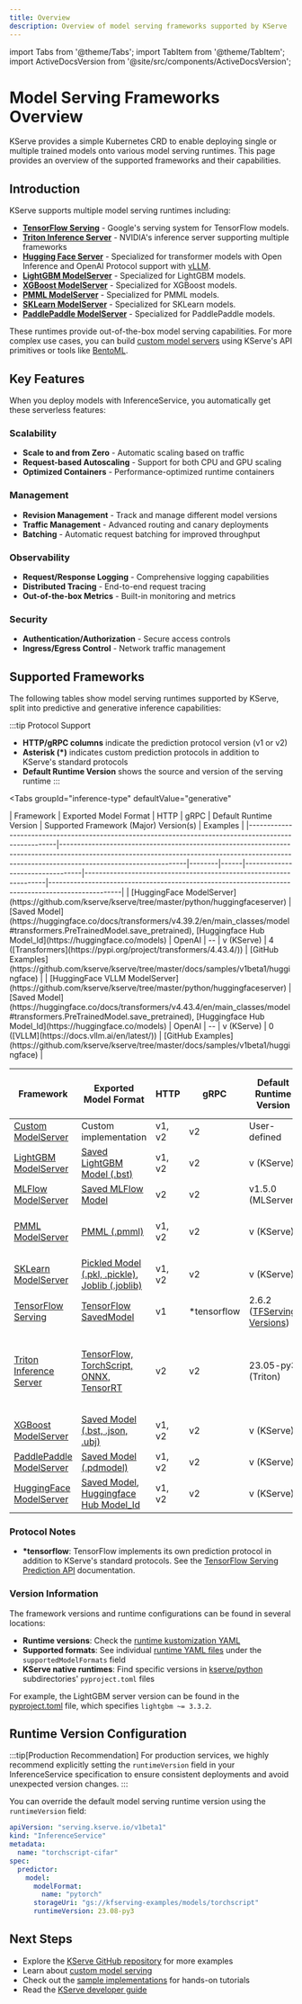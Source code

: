 ```yaml
---
title: Overview
description: Overview of model serving frameworks supported by KServe
---
```


import Tabs from '@theme/Tabs';
import TabItem from '@theme/TabItem';
import ActiveDocsVersion from '@site/src/components/ActiveDocsVersion';

# Model Serving Frameworks Overview

KServe provides a simple Kubernetes CRD to enable deploying single or multiple trained models onto various model serving runtimes. This page provides an overview of the supported frameworks and their capabilities.

## Introduction

KServe supports multiple model serving runtimes including:

- **[TensorFlow Serving](https://www.tensorflow.org/tfx/guide/serving)** - Google's serving system for TensorFlow models.
- **[Triton Inference Server](https://docs.nvidia.com/deeplearning/triton-inference-server/user-guide/docs)** - NVIDIA's inference server supporting multiple frameworks
- **[Hugging Face Server](https://github.com/kserve/kserve/tree/master/python/huggingfaceserver)** - Specialized for transformer models with Open Inference and OpenAI Protocol support with [vLLM](https://github.com/vllm-project/vllm).
- **[LightGBM ModelServer](https://github.com/kserve/kserve/tree/master/python/lightgbmserver)** - Specialized for LightGBM models.
- **[XGBoost ModelServer](https://github.com/kserve/kserve/tree/master/python/xgboostserver)** - Specialized for XGBoost models.
- **[PMML ModelServer](https://github.com/kserve/kserve/tree/master/python/pmmlserver)** - Specialized for PMML models.
- **[SKLearn ModelServer](https://github.com/kserve/kserve/tree/master/python/sklearnserver)** - Specialized for SKLearn models.
- **[PaddlePaddle ModelServer](https://github.com/kserve/kserve/tree/master/python/paddlepaddle)** - Specialized for PaddlePaddle models.

These runtimes provide out-of-the-box model serving capabilities. For more complex use cases, you can build [custom model servers](../../predictive-inference/frameworks/custom-predictor/custom-predictor.md) using KServe's API primitives or tools like [BentoML](https://docs.bentoml.org/en/latest).

## Key Features

When you deploy models with InferenceService, you automatically get these serverless features:

### Scalability
- **Scale to and from Zero** - Automatic scaling based on traffic
- **Request-based Autoscaling** - Support for both CPU and GPU scaling
- **Optimized Containers** - Performance-optimized runtime containers

### Management
- **Revision Management** - Track and manage different model versions
- **Traffic Management** - Advanced routing and canary deployments
- **Batching** - Automatic request batching for improved throughput

### Observability
- **Request/Response Logging** - Comprehensive logging capabilities
- **Distributed Tracing** - End-to-end request tracing
- **Out-of-the-box Metrics** - Built-in monitoring and metrics

### Security
- **Authentication/Authorization** - Secure access controls
- **Ingress/Egress Control** - Network traffic management

## Supported Frameworks

The following tables show model serving runtimes supported by KServe, split into predictive and generative inference capabilities:

:::tip Protocol Support
- **HTTP/gRPC columns** indicate the prediction protocol version (v1 or v2)
- **Asterisk (*)** indicates custom prediction protocols in addition to KServe's standard protocols
- **Default Runtime Version** shows the source and version of the serving runtime
:::

<Tabs
  groupId="inference-type"
  defaultValue="generative"
>
<TabItem value="generative" label="Generative Inference" default>
| Framework                                                                                             | Exported Model Format                                                                                                                                                                         | HTTP   | gRPC | Default Runtime Version         | Supported Framework (Major) Version(s)                            | Examples                                                                                         |
|-------------------------------------------------------------------------------------------------------|-----------------------------------------------------------------------------------------------------------------------------------------------------------------------------------------------|--------|------|---------------------------------|-------------------------------------------------------------------|--------------------------------------------------------------------------------------------------|
| [HuggingFace ModelServer](https://github.com/kserve/kserve/tree/master/python/huggingfaceserver)      | [Saved Model](https://huggingface.co/docs/transformers/v4.39.2/en/main_classes/model#transformers.PreTrainedModel.save_pretrained), [Huggingface Hub Model_Id](https://huggingface.co/models) | OpenAI | --   | v<ActiveDocsVersion /> (KServe) | 4 ([Transformers](https://pypi.org/project/transformers/4.43.4/)) | [GitHub Examples](https://github.com/kserve/kserve/tree/master/docs/samples/v1beta1/huggingface) |
| [HuggingFace VLLM ModelServer](https://github.com/kserve/kserve/tree/master/python/huggingfaceserver) | [Saved Model](https://huggingface.co/docs/transformers/v4.43.4/en/main_classes/model#transformers.PreTrainedModel.save_pretrained), [Huggingface Hub Model_Id](https://huggingface.co/models) | OpenAI | --   | v<ActiveDocsVersion /> (KServe) | 0 ([VLLM](https://docs.vllm.ai/en/latest/))                       | [GitHub Examples](https://github.com/kserve/kserve/tree/master/docs/samples/v1beta1/huggingface) |
</TabItem>

<TabItem value="predictive" label="Predictive Inference">

| Framework                                                                                        | Exported Model Format                                                                                                                                                                         | HTTP   | gRPC        | Default Runtime Version                                                      | Supported Framework (Major) Version(s)                                                                                                                     | Examples                                                                                          |
|--------------------------------------------------------------------------------------------------|-----------------------------------------------------------------------------------------------------------------------------------------------------------------------------------------------|--------|-------------|------------------------------------------------------------------------------|------------------------------------------------------------------------------------------------------------------------------------------------------------|---------------------------------------------------------------------------------------------------|
| [Custom ModelServer](https://github.com/kserve/kserve/tree/master/python/kserve/kserve)          | Custom implementation                                                                                                                                                                         | v1, v2 | v2          | User-defined                                                                 | User-defined                                                                                                                                               | [GitHub Examples](https://github.com/kserve/kserve/tree/master/docs/samples/v1beta1/custom)       |
| [LightGBM ModelServer](https://github.com/kserve/kserve/tree/master/python/lgbserver)            | [Saved LightGBM Model (.bst)](https://lightgbm.readthedocs.io/en/latest/pythonapi/lightgbm.Booster.html#lightgbm.Booster.save_model)                                                          | v1, v2 | v2          | v<ActiveDocsVersion /> (KServe)                                              | 4                                                                                                                                                          | [GitHub Examples](https://github.com/kserve/kserve/tree/master/docs/samples/v1beta1/lightgbm)     |
| [MLFlow ModelServer](https://mlserver.readthedocs.io/en/latest/runtimes/mlflow.html)             | [Saved MLFlow Model](https://www.mlflow.org/docs/latest/python_api/mlflow.sklearn.html#mlflow.sklearn.save_model)                                                                             | v2     | v2          | v1.5.0 (MLServer)                                                            | 2                                                                                                                                                          | [GitHub Examples](https://github.com/kserve/kserve/tree/master/docs/samples/v1beta1/mlflow)       |
| [PMML ModelServer](https://github.com/kserve/kserve/tree/master/python/pmmlserver)               | [PMML (.pmml)](http://dmg.org/pmml/v4-4-1/GeneralStructure.html)                                                                                                                              | v1, v2 | v2          | v<ActiveDocsVersion /> (KServe)                                              | 3, 4 ([PMML4.4.1](https://github.com/autodeployai/pypmml)), 3 (Spark MLlib)                                                                                | [GitHub Examples](https://github.com/kserve/kserve/tree/master/docs/samples/v1beta1/pmml)         |
| [SKLearn ModelServer](https://github.com/kserve/kserve/tree/master/python/sklearnserver)         | [Pickled Model (.pkl, .pickle)](https://scikit-learn.org/stable/modules/model_persistence.html), [Joblib (.joblib)](https://joblib.readthedocs.io/en/latest/generated/joblib.dump.html)       | v1, v2 | v2          | v<ActiveDocsVersion /> (KServe)                                              | 1.5                                                                                                                                                        | [GitHub Examples](https://github.com/kserve/kserve/tree/master/docs/samples/v1beta1/sklearn)      |
| [TensorFlow Serving](https://www.tensorflow.org/tfx/guide/serving)                               | [TensorFlow SavedModel](https://www.tensorflow.org/guide/saved_model)                                                                                                                         | v1     | *tensorflow | 2.6.2 ([TFServing Versions](https://github.com/tensorflow/serving/releases)) | 2                                                                                                                                                          | [GitHub Examples](https://github.com/kserve/kserve/tree/master/docs/samples/v1beta1/tensorflow)   |
| [Triton Inference Server](https://github.com/triton-inference-server/server)                     | [TensorFlow, TorchScript, ONNX, TensorRT](https://github.com/triton-inference-server/server/blob/r23.05/docs/user_guide/model_repository.md)                                                  | v2     | v2          | 23.05-py3 (Triton)                                                           | 8 (TensorRT), 1, 2 (TensorFlow), 2 (PyTorch), 2 (Triton) [Compatibility Matrix](https://docs.nvidia.com/deeplearning/frameworks/support-matrix/index.html) | [GitHub Examples](https://github.com/kserve/kserve/tree/master/docs/samples/v1beta1/triton)       |
| [XGBoost ModelServer](https://github.com/kserve/kserve/tree/master/python/xgbserver)             | [Saved Model (.bst, .json, .ubj)](https://xgboost.readthedocs.io/en/latest/tutorials/saving_model.html)                                                                                       | v1, v2 | v2          | v<ActiveDocsVersion /> (KServe)                                              | 2                                                                                                                                                          | [GitHub Examples](https://github.com/kserve/kserve/tree/master/docs/samples/v1beta1/xgboost)      |
| [PaddlePaddle ModelServer](https://github.com/kserve/kserve/tree/master/python/paddleserver)     | [Saved Model (.pdmodel)](https://www.paddlepaddle.org.cn/documentation/docs/zh/develop/guides/serving/quick_start.html)                                                                       | v1, v2 | v2          | v<ActiveDocsVersion /> (KServe)                                              | 2                                                                                                                                                          | [GitHub Examples](https://github.com/kserve/kserve/tree/master/docs/samples/v1beta1/paddlepaddle) |
| [HuggingFace ModelServer](https://github.com/kserve/kserve/tree/master/python/huggingfaceserver) | [Saved Model](https://huggingface.co/docs/transformers/v4.39.2/en/main_classes/model#transformers.PreTrainedModel.save_pretrained), [Huggingface Hub Model_Id](https://huggingface.co/models) | v1, v2 | v2          | v<ActiveDocsVersion /> (KServe)                                              | 4 ([Transformers](https://huggingface.co/docs/transformers/en/index))                                                                                      | [GitHub Examples](https://github.com/kserve/kserve/tree/master/docs/samples/v1beta1/huggingface)  |

### Protocol Notes

- **\*tensorflow**: TensorFlow implements its own prediction protocol in addition to KServe's standard protocols. See the [TensorFlow Serving Prediction API](https://github.com/tensorflow/serving/blob/master/tensorflow_serving/apis/prediction_service.proto) documentation.

</TabItem>
</Tabs>

### Version Information

The framework versions and runtime configurations can be found in several locations:

- **Runtime versions**: Check the [runtime kustomization YAML](https://github.com/kserve/kserve/blob/master/config/runtimes/kustomization.yaml)
- **Supported formats**: See individual [runtime YAML files](https://github.com/kserve/kserve/tree/master/config/runtimes) under the `supportedModelFormats` field
- **KServe native runtimes**: Find specific versions in [kserve/python](https://github.com/kserve/kserve/tree/master/python) subdirectories' `pyproject.toml` files

For example, the LightGBM server version can be found in the [pyproject.toml](https://github.com/kserve/kserve/blob/master/python/lgbserver/pyproject.toml) file, which specifies `lightgbm ~= 3.3.2`.

## Runtime Version Configuration

:::tip[Production Recommendation]
For production services, we highly recommend explicitly setting the `runtimeVersion` field in your InferenceService specification to ensure consistent deployments and avoid unexpected version changes.
:::

You can override the default model serving runtime version using the `runtimeVersion` field:

```yaml
apiVersion: "serving.kserve.io/v1beta1"
kind: "InferenceService"
metadata:
  name: "torchscript-cifar"
spec:
  predictor:
    model:
      modelFormat:
        name: "pytorch"
      storageUri: "gs://kfserving-examples/models/torchscript"
      runtimeVersion: 23.08-py3
```

## Next Steps

- Explore the [KServe GitHub repository](https://github.com/kserve/kserve) for more examples
- Learn about [custom model serving](https://github.com/kserve/kserve/tree/master/docs/samples/v1beta1/custom) 
- Check out the [sample implementations](https://github.com/kserve/kserve/tree/master/docs/samples/v1beta1) for hands-on tutorials
- Read the [KServe developer guide](https://github.com/kserve/kserve/blob/master/docs/DEVELOPER_GUIDE.md)
